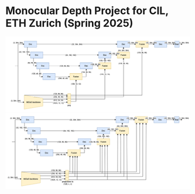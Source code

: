 # Monocular Depth Project for CIL, ETH Zurich (Spring 2025)

![UNet+MiDaS-Enc](./images/UNetPlusMidas.png)
![UNet+Midas-Enc with FSCN](./images/UNetPlusMidasWithFSCN.png)
